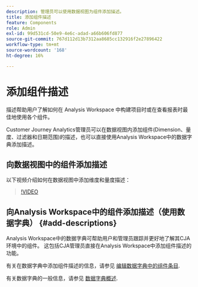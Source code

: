 ```yaml
---
description: 管理员可以使用数据视图为组件添加描述。
title: 添加组件描述
feature: Components
role: Admin
exl-id: 99d531cd-50e9-4e6c-adad-a66b606fd877
source-git-commit: 767d112d13b7312aa8685cc132916f2e27896422
workflow-type: tm+mt
source-wordcount: '168'
ht-degree: 16%

---
```


# 添加组件描述

描述帮助用户了解如何在 Analysis Workspace 中构建项目时或在查看报表时最佳地使用各个组件。

Customer Journey Analytics管理员可以在数据视图内添加组件(Dimension、量度、过滤器和日期范围)的描述，也可以直接使用Analysis Workspace中的数据字典添加描述。

## 向数据视图中的组件添加描述

以下视频介绍如何在数据视图中添加维度和量度描述：

>[!VIDEO](https://video.tv.adobe.com/v/25453/?quality=12)

## 向Analysis Workspace中的组件添加描述（使用数据字典） {#add-descriptions}

Analysis Workspace中的数据字典可帮助用户和管理员跟踪并更好地了解其CJA环境中的组件。 这包括CJA管理员直接在Analysis Workspace中添加组件描述的功能。

有关在数据字典中添加组件描述的信息，请参见 [编辑数据字典中的组件条目](/help/components/data-dictionary/edit-entries-data-dictionary.md).

有关数据字典的一般信息，请参见 [数据字典概述](/help/components/data-dictionary/data-dictionary-overview.md).
